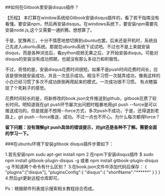 ##如何在Gitbook里安装disqus插件？

【历程】
本打算在window系统给Gitbook安装disqus插件的，看了若干指南没有看懂。要安装npm，然后再安装disqus。在windows系统下，要安装npm需要先安装node.js,这个又需要一通折腾。想想算了。

于是，犹豫再三，十分不情愿地想切换到ubuntu也罢。后来还是开机时，系统自己先进入ubuntu系统。那就在ubuntu系统下试试吧。不过也不是上来就安装disqus，而是各种浏览后，看python视频无果之后，才开始安装disqus。可能对disqus的安装没有成功预期，也就没有那么多动力和积极性。

不过，奇怪的是，安装disqus花费时间很短。如果不是push时间花费时间长，应该是很快就安装成功，并且一次显示成功。相当不习惯一次就弄成功，像我这样的小白已经习惯了多次不成功跌倒再爬起来的模式。一次成功很不习惯。
有点瞎猫捉了个死耗子的感觉。

花费时间较长的是，将新修改的book.json文件推送到github，gitbook花费了较长时间。明知道我在git push环节屡次出问题时粗暴地用git push --force是可以推送成功的。但是就是不想用--force方式，多次push不成功，于是，还得退到老路上，git push --force推送，成功。不过一点也不开心。为什么每次都得force？

**留下问题：没有理解git push具体的错误提示，对git还是各种不了解。需要全面的学习一下。**

###在ubuntu环境下安装gitbook disqus插件步骤如下：

1.首先安装npm
  sudu apt-get install npm
2.在npm下安装disqus插件
 $ sudo npm install gitbook-plugin-disqus -g
或者 npm install gitbook-plugin-disqus -g
   不知道两个命令有什么区别？
3.在book.json文件中添加代码后保存：
   {
        "plugins":["disqus"],
        "pluginsConfig":{
                "disqus":{
                   "shortName":"******"
                       }
                      }
   }
4.然后git更新远程仓库即可。

Ps：根据邮件列表提示搜索相关教程综合而成。
